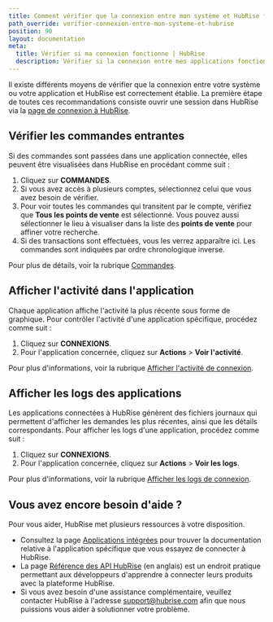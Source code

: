 ```yaml
---
title: Comment vérifier que la connexion entre mon système et HubRise fonctionne correctement ?
path_override: verifier-connexion-entre-mon-systeme-et-hubrise
position: 90
layout: documentation
meta:
  title: Vérifier si ma connexion fonctionne | HubRise
  description: Vérifier si la connexion entre mes applications fonctionne. Pour ce faire, vérifier les commandes et l'activité de l'application sur le back-office HubRise.
---
```


Il existe différents moyens de vérifier que la connexion entre votre système ou votre application et HubRise est correctement établie. La première étape de toutes ces recommandations consiste ouvrir une session dans HubRise via la [page de connexion à HubRise](https://manager.hubrise.com/login).

## Vérifier les commandes entrantes

Si des commandes sont passées dans une application connectée, elles peuvent être visualisées dans HubRise en procédant comme suit :

1. Cliquez sur **COMMANDES**.
1. Si vous avez accès à plusieurs comptes, sélectionnez celui que vous avez besoin de vérifier.
1. Pour voir toutes les commandes qui transitent par le compte, vérifiez que **Tous les points de vente** est sélectionné. Vous pouvez aussi sélectionner le lieu à visualiser dans la liste des **points de vente** pour affiner votre recherche.
1. Si des transactions sont effectuées, vous les verrez apparaître ici. Les commandes sont indiquées par ordre chronologique inverse.

Pour plus de détails, voir la rubrique [Commandes](/docs/data#orders).

## Afficher l'activité dans l'application

Chaque application affiche l'activité la plus récente sous forme de graphique. Pour contrôler l'activité d'une application spécifique, procédez comme suit :

1. Cliquez sur **CONNEXIONS**.
1. Pour l'application concernée, cliquez sur **Actions** > **Voir l'activité**.

Pour plus d'informations, voir la rubrique [Afficher l'activité de connexion](/docs/connections#connection-activity).

## Afficher les logs des applications

Les applications connectées à HubRise génèrent des fichiers journaux qui permettent d'afficher les demandes les plus récentes, ainsi que les détails correspondants. Pour afficher les logs d'une application, procédez comme suit :

1. Cliquez sur **CONNEXIONS**.
1. Pour l'application concernée, cliquez sur **Actions** > **Voir les logs**.

Pour plus d'informations, voir la rubrique [Afficher les logs de connexion](/docs/connections#connection-logs).

## Vous avez encore besoin d'aide ?

Pour vous aider, HubRise met plusieurs ressources à votre disposition.

- Consultez la page [Applications intégrées](/apps) pour trouver la documentation relative à l'application spécifique que vous essayez de connecter à HubRise.
- La page [Référence des API HubRise](/developers/api/general-concepts) (en anglais) est un endroit pratique permettant aux développeurs d'apprendre à connecter leurs produits avec la plateforme HubRise.
- Si vous avez besoin d'une assistance complémentaire, veuillez contacter HubRise à l'adresse support@hubrise.com afin que nous puissions vous aider à solutionner votre problème.
